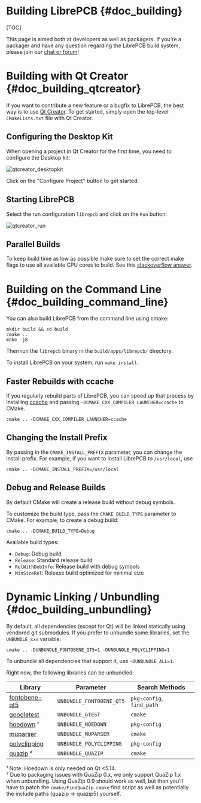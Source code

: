Building LibrePCB {#doc_building}
=================================

[TOC]

This page is aimed both at developers as well as packagers. If you're a
packager and have any question regarding the LibrePCB build system, please join
our [chat or forum](https://librepcb.org/discuss/)!


# Building with Qt Creator {#doc_building_qtcreator}

If you want to contribute a new feature or a bugfix to LibrePCB, the best way
is to use [Qt Creator](https://doc.qt.io/qtcreator/). To get started, simply
open the top-level `CMakeLists.txt` file with Qt Creator.

## Configuring the Desktop Kit

When opening a project in Qt Creator for the first time, you need to configure
the Desktop kit:

![qtcreator_desktopkit](qtcreator_desktopkit.png)

Click on the "Configure Project" button to get started.

## Starting LibrePCB

Select the run configuration `librepcb` and click on the `Run` button:

![qtcreator_run](qtcreator_run.png)

## Parallel Builds

To keep build time as low as possible make sure to set the correct make flags
to use all available CPU cores to build. See this [stackoverflow
answer](https://stackoverflow.com/questions/8860712/setting-default-make-options-for-qt-creator).


# Building on the Command Line {#doc_building_command_line}

You can also build LibrePCB from the command line using cmake:

    mkdir build && cd build
    cmake ..
    make -j8

Then run the `librepcb` binary in the `build/apps/librepcb/` directory.

To install LibrePCB on your system, run `make install`.

## Faster Rebuilds with ccache

If you regularly rebuild parts of LibrePCB, you can speed up that process by
installing [ccache](https://ccache.dev/) and passing
`-DCMAKE_CXX_COMPILER_LAUNCHER=ccache` to CMake.

    cmake .. -DCMAKE_CXX_COMPILER_LAUNCHER=ccache

## Changing the Install Prefix

By passing in the `CMAKE_INSTALL_PREFIX` parameter, you can change the install prefix. For
example, if you want to install LibrePCB to `/usr/local`, use

    cmake .. -DCMAKE_INSTALL_PREFIX=/usr/local

## Debug and Release Builds

By default CMake will create a release build without debug symbols.

To customize the build type, pass the `CMAKE_BUILD_TYPE` parameter to CMake.
For example, to create a debug build:

    cmake .. -DCMAKE_BUILD_TYPE=Debug

Available build types:

- `Debug`: Debug build
- `Release`: Standard release build
- `RelWithDebInfo`: Release build with debug symbols
- `MinSizeRel`: Release build optimized for minimal size

# Dynamic Linking / Unbundling {#doc_building_unbundling}

By default, all dependencies (except for Qt) will be linked statically using
vendored git submodules. If you prefer to unbundle some libraries, set the
`UNBUNDLE_xxx` variable:

    cmake .. -DUNBUNDLE_FONTOBENE_QT5=1 -DUNBUNDLE_POLYCLIPPING=1

To unbundle all dependencies that support it, use `-DUNBUNDLE_ALL=1`.

Right now, the following libraries can be unbundled:

| Library | Parameter | Search Methods |
|-|-|-|
| [fontobene-qt5] | `UNBUNDLE_FONTOBENE_QT5` | `pkg-config`, `find_path` |
| [googletest] | `UNBUNDLE_GTEST` | `cmake` |
| [hoedown] ¹ | `UNBUNDLE_HOEDOWN` | `pkg-config` |
| [muparser] | `UNBUNDLE_MUPARSER` | `cmake` |
| [polyclipping] | `UNBUNDLE_POLYCLIPPING` | `pkg-config` |
| [quazip] ² | `UNBUNDLE_QUAZIP` | `cmake` |

[fontobene-qt5]: https://github.com/fontobene/fontobene-qt5/
[googletest]: https://github.com/google/googletest
[hoedown]: https://github.com/hoedown/hoedown
[muparser]: https://github.com/beltoforion/muparser
[polyclipping]: https://sourceforge.net/projects/polyclipping/
[quazip]: https://github.com/stachenov/quazip

¹ Note: Hoedown is only needed on Qt <5.14.<br>
² Due to packaging issues with QuaZip 0.x, we only support QuaZip 1.x when unbundling.
  Using QuaZip 0.9 should work as well, but then you'll have to patch the
  `cmake/FindQuaZip.cmake` find script as well as potentially the include paths
  (quazip -> quazip5) yourself.
